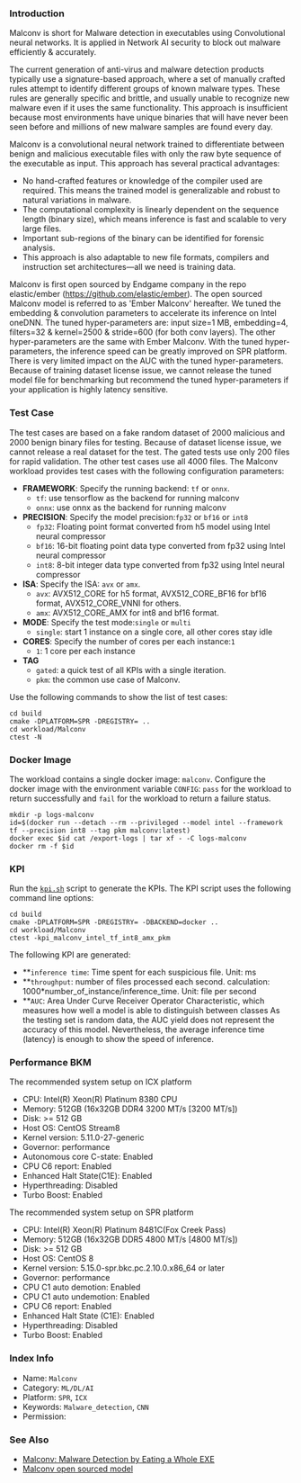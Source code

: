 ### Introduction


Malconv is short for Malware detection in executables using Convolutional neural networks. It is applied in Network AI security to block out malware efficiently & accurately.

The current generation of anti-virus and malware detection products typically use a signature-based approach, where a set of manually crafted rules attempt to identify different groups of known malware types. These rules are generally specific and brittle, and usually unable to recognize new malware even if it uses the same functionality. 
This approach is insufficient because most environments have unique binaries that will have never been seen before and millions of new malware samples are found every day.

Malconv is a convolutional neural network trained to differentiate between benign and malicious executable files with only the raw byte sequence of the executable as input. This approach has several practical advantages:
- No hand-crafted features or knowledge of the compiler used are required. This means the trained model is generalizable and robust to natural variations in malware.
- The computational complexity is linearly dependent on the sequence length (binary size), which means inference is fast and scalable to very large files.
- Important sub-regions of the binary can be identified for forensic analysis.
- This approach is also adaptable to new file formats, compilers and instruction set architectures—all we need is training data.


Malconv is first open sourced by Endgame company in the repo elastic/ember (https://github.com/elastic/ember). The open sourced Malconv model is referred to as 'Ember Malconv' hereafter. We tuned the embedding & convolution parameters to accelerate its inference on Intel oneDNN. The tuned hyper-parameters are: input size=1 MB, embedding=4, filters=32 & kernel=2500 & stride=600 (for both conv layers). The other hyper-parameters are the same with Ember Malconv. With the tuned hyper-parameters, the inference speed can be greatly improved on SPR platform. There is very limited impact on the AUC with the tuned hyper-parameters. Because of training dataset license issue, we cannot release the tuned model file for benchmarking but recommend the tuned hyper-parameters if your application is highly latency sensitive.  

### Test Case
The test cases are based on a fake random dataset of 2000 malicious and 2000 benign binary files for testing. Because of dataset license issue, we cannot release a real dataset for the test. 
The gated tests use only 200 files for rapid validation. The other test cases use all 4000 files. 
The Malconv workload provides test cases with the following configuration parameters:
- **FRAMEWORK**: Specify the running backend: `tf` or `onnx`.
  * `tf`: use tensorflow as the backend for running malconv
  * `onnx`: use onnx as the backend for running malconv
- **PRECISION**: Specify the model precision:`fp32` or `bf16` or `int8`
  * `fp32`: Floating point format converted from h5 model using Intel neural compressor
  * `bf16`: 16-bit floating point data type converted from fp32 using Intel neural compressor
  * `int8`: 8-bit integer data type converted from fp32 using Intel neural compressor
- **ISA**: Specify the ISA: `avx` or `amx`.
  * `avx`: AVX512_CORE for h5 format, AVX512_CORE_BF16 for bf16 format, AVX512_CORE_VNNI for others.  
  * `amx`: AVX512_CORE_AMX for int8 and bf16 format.
- **MODE**: Specify the test mode:`single` or `multi`
  * `single`: start 1 instance on a single core, all other cores stay idle
- **CORES**: Specify the number of cores per each instance:`1`
  * `1`: 1 core per each instance
- **TAG**
  * `gated`: a quick test of all KPIs with a single iteration. 
  * `pkm`: the common use case of Malconv. 

Use the following commands to show the list of test cases:
```
cd build
cmake -DPLATFORM=SPR -DREGISTRY= ..
cd workload/Malconv
ctest -N
```

### Docker Image

The workload contains a single docker image: `malconv`. Configure the docker image with the environment variable `CONFIG`: `pass` for the workload to return successfully and `fail` for the workload to return a failure status.  

```
mkdir -p logs-malconv
id=$(docker run --detach --rm --privileged --model intel --framework tf --precision int8 --tag pkm malconv:latest)
docker exec $id cat /export-logs | tar xf - -C logs-malconv
docker rm -f $id
```

### KPI

Run the [`kpi.sh`](kpi.sh) script to generate the KPIs. The KPI script uses the following command line options:  

```
cd build
cmake -DPLATFORM=SPR -DREGISTRY= -DBACKEND=docker ..
cd workload/Malconv
ctest -kpi_malconv_intel_tf_int8_amx_pkm
```

The following KPI are generated:

- **`inference time`: Time spent for each suspicious  file. Unit: ms
- **`throughput`: number of files processed each second. calculation: 1000\*number_of_instance/inference_time. Unit: file per second
- **`AUC`: Area Under Curve Receiver Operator Characteristic, which measures how well a model is able to distinguish between classes
As the testing set is random data, the AUC yield does not represent the accuracy of this model. Nevertheless, the average inference time (latency) is enough to show the speed of inference.  


### Performance BKM

The recommended system setup on ICX platform
- CPU: Intel(R) Xeon(R) Platinum 8380 CPU
- Memory: 512GB (16x32GB DDR4 3200 MT/s [3200 MT/s])
- Disk: >= 512 GB
- Host OS: CentOS Stream8
- Kernel version: 5.11.0-27-generic
- Governor: performance
- Autonomous core C-state: Enabled
- CPU C6 report: Enabled
- Enhanced Halt State(C1E): Enabled
- Hyperthreading: Disabled
- Turbo Boost: Enabled

The recommended system setup on SPR platform
- CPU: Intel(R) Xeon(R) Platinum 8481C(Fox Creek Pass)
- Memory: 512GB (16x32GB DDR5 4800 MT/s [4800 MT/s])
- Disk: >= 512 GB
- Host OS: CentOS 8
- Kernel version: 5.15.0-spr.bkc.pc.2.10.0.x86_64 or later
- Governor: performance
- CPU C1 auto demotion: Enabled
- CPU C1 auto undemotion: Enabled
- CPU C6 report: Enabled
- Enhanced Halt State (C1E): Enabled
- Hyperthreading: Disabled
- Turbo Boost: Enabled


### Index Info

- Name: `Malconv`
- Category: `ML/DL/AI`
- Platform: `SPR`, `ICX`
- Keywords: `Malware_detection`, `CNN`
- Permission: 



### See Also

- [Malconv: Malware Detection by Eating a Whole EXE](https://arxiv.org/pdf/1710.09435.pdf)
- [Malconv open sourced model](https://github.com/elastic/ember)